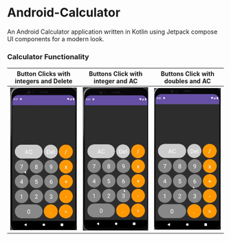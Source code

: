 # Android-Calculator

An Android Calculator application written in Kotlin using Jetpack compose UI components for a modern look.

### Calculator Functionality

| Button Clicks with integers and Delete | Buttons Click with integer and AC | Buttons Click with doubles and AC |
| -------------------------------------- | --------------------------------- | --------------------------------- |
| ![](/gif/Showcase.gif)                 | ![](/gif/Showcase1.gif)           | ![](/gif/Showcase2.gif)           |
